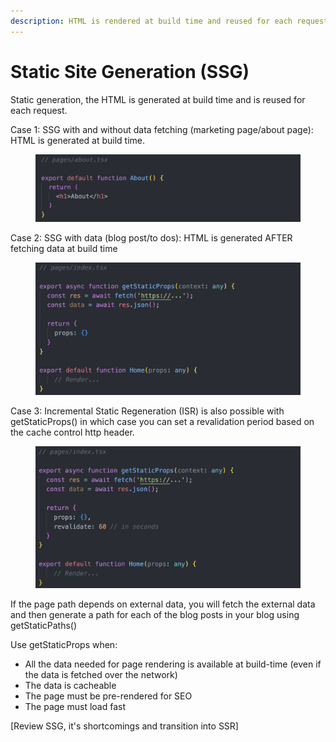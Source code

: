 ```yaml
---
description: HTML is rendered at build time and reused for each request
---
```


# Static Site Generation (SSG)

Static generation, the HTML is generated at build time and is reused for each request.

Case 1: SSG with and without data fetching (marketing page/about page): HTML is generated at build time.&#x20;

<figure><img src="../.gitbook/assets/Screenshot 2023-04-04 at 11.20.32 AM.png" alt=""><figcaption></figcaption></figure>

Case 2: SSG with data (blog post/to dos): HTML is generated AFTER fetching data at build time

<figure><img src="../.gitbook/assets/Screenshot 2023-04-04 at 11.19.03 AM.png" alt=""><figcaption></figcaption></figure>

Case 3: Incremental Static Regeneration (ISR) is also possible with getStaticProps() in which case you can set a revalidation period based on the cache control http header.

<figure><img src="../.gitbook/assets/Screenshot 2023-04-04 at 11.23.15 AM.png" alt=""><figcaption></figcaption></figure>

If the page path depends on external data, you will fetch the external data and then generate a path for each of the blog posts in your blog using getStaticPaths()

Use getStaticProps when:

* All the data needed for page rendering is available at build-time (even if the data is fetched over the network)
* The data is cacheable
* The page must be pre-rendered for SEO
* The page must load fast

\[Review SSG, it's shortcomings and transition into SSR]
